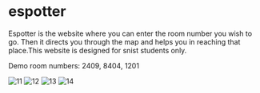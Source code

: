 # espotter
Espotter is the website where you can enter the room number you wish to go. Then it directs you through the map and helps you in reaching that place.This website is designed for snist students only.

Demo room numbers:
2409,
8404,
1201

![11](https://user-images.githubusercontent.com/81529934/193552224-ff7a3288-2920-4903-9573-773bdd4587aa.png)
![12](https://user-images.githubusercontent.com/81529934/193552231-0c6e7ef2-8481-4f1d-837f-15663d36cbfd.png)
![13](https://user-images.githubusercontent.com/81529934/193552234-43518ab1-9944-44e9-a923-680cdcde22ef.png)
![14](https://user-images.githubusercontent.com/81529934/193552237-c3e099ba-6099-4ac1-a81b-85229c1b3598.png)
